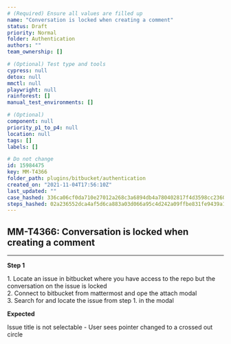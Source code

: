 ```yaml
---
# (Required) Ensure all values are filled up
name: "Conversation is locked when creating a comment"
status: Draft
priority: Normal
folder: Authentication
authors: ""
team_ownership: []

# (Optional) Test type and tools
cypress: null
detox: null
mmctl: null
playwright: null
rainforest: []
manual_test_environments: []

# (Optional)
component: null
priority_p1_to_p4: null
location: null
tags: []
labels: []

# Do not change
id: 15984475
key: MM-T4366
folder_path: plugins/bitbucket/authentication
created_on: "2021-11-04T17:56:10Z"
last_updated: ""
case_hashed: 336ca06cf0da710e27012a268c3a6894db4a780402817f4d3598cc2360339d1fd249672a3d20c8790ed5aa75c4341b8b
steps_hashed: 02a236552dca4af5d6ca883a03d066a95c4d242a09ffbe831fe9439a11a0aea76c7308b00fee661bca1d7dd456e79c36
---
```


## MM-T4366: Conversation is locked when creating a comment

---

**Step 1**

1\. Locate an issue in bitbucket where you have access to the repo but the conversation on the issue is locked\
2\. Connect to bitbucket from mattermost and ope the attach modal\
3\. Search for and locate the issue from step 1. in the modal

**Expected**

Issue title is not selectable - User sees pointer changed to a crossed out circle
